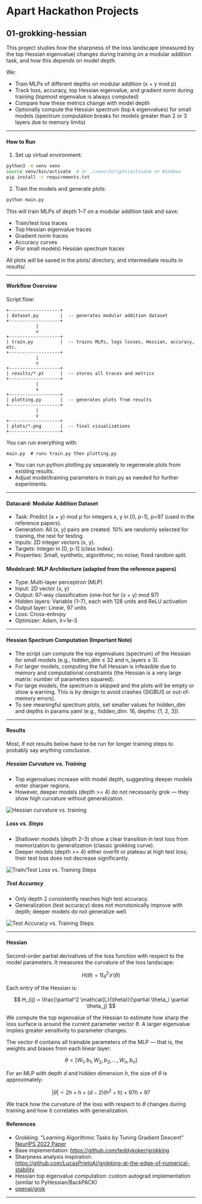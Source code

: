 # Apart Hackathon Projects

## 01-grokking-hessian

This project studies how the sharpness of the loss landscape (measured by the top Hessian eigenvalue) changes during training on a modular addition task, and how this depends on model depth.

We:
- Train MLPs of different depths on modular addition (x + y mod p)
- Track loss, accuracy, top Hessian eigenvalue, and gradient norm during training (topmost eigenvalue is always computed)
- Compare how these metrics change with model depth
- Optionally compute the Hessian spectrum (top k eigenvalues) for small models (spectrum computation breaks for models greater than 2 or 3 layers due to memory limits)
---

#### How to Run

1. Set up virtual environment:

```bash
python3 -m venv venv
source venv/bin/activate  # or .\venv\Scripts\activate on Windows
pip install -r requirements.txt
```

2. Train the models and generate plots:

```bash
python main.py
```

This will train MLPs of depth 1–7 on a modular addition task and save:
- Train/test loss traces
- Top Hessian eigenvalue traces
- Gradient norm traces
- Accuracy curves
- (For small models) Hessian spectrum traces

All plots will be saved in the plots/ directory, and intermediate results in results/.

---

#### Workflow Overview

Script flow:

```
+-------------------+
| dataset.py        |  -- generates modular addition dataset
+-------------------+
           |
           v
+-------------------+
| train.py          |  -- trains MLPs, logs losses, Hessian, accuracy, etc.
+-------------------+
           |
           v
+-------------------+
| results/*.pt      |  -- stores all traces and metrics
+-------------------+
           |
           v
+-------------------+
| plotting.py       |  -- generates plots from results
+-------------------+
           |
           v
+-------------------+
| plots/*.png       |  -- final visualizations
+-------------------+
```

You can run everything with:
```
main.py  # runs train.py then plotting.py
```
- You can run python plotting.py separately to regenerate plots from existing results.
- Adjust model/training parameters in train.py as needed for further experiments.

---

#### Datacard: Modular Addition Dataset
- Task: Predict (x + y) mod p for integers x, y in [0, p-1], p=97 (used in the reference papers).
- Generation: All (x, y) pairs are created. 10% are randomly selected for training, the rest for testing.
- Inputs: 2D integer vectors (x, y).
- Targets: Integer in [0, p-1] (class index).
- Properties: Small, synthetic, algorithmic; no noise; fixed random split.

#### Modelcard: MLP Architecture (adapted from the reference papers)
- Type: Multi-layer perceptron (MLP)
- Input: 2D vector (x, y)
- Output: 97-way classification (one-hot for (x + y) mod 97)
- Hidden layers: Variable (1–7), each with 128 units and ReLU activation
- Output layer: Linear, 97 units
- Loss: Cross-entropy
- Optimizer: Adam, lr=1e-3

---

#### Hessian Spectrum Computation (Important Note)
- The script can compute the top eigenvalues (spectrum) of the Hessian for small models (e.g., hidden_dim ≤ 32 and n_layers ≤ 3).
- For larger models, computing the full Hessian is infeasible due to memory and computational constraints (the Hessian is a very large matrix: number of parameters squared).
- For large models, the spectrum is skipped and the plots will be empty or show a warning. This is by design to avoid crashes (SIGBUS or out-of-memory errors).
- To see meaningful spectrum plots, set smaller values for hidden_dim and depths in params.yaml (e.g., hidden_dim: 16, depths: [1, 2, 3]).

---

#### Results

Most, if not results below have to be run for longer training steps to probably say anything conclusive.

##### Hessian Curvature vs. Training
- Top eigenvalues increase with model depth, suggesting deeper models enter sharper regions.
- However, deeper models (depth >= 4) do not necessarily grok — they show high curvature without generalization.

![Hessian curvature vs. training](py/01-grokking-hessian/plots/hessian_vs_depth.png)

##### Loss vs. Steps
- Shallower models (depth 2–3) show a clear transition in test loss from memorization to generalization (classic grokking curve).
- Deeper models (depth >= 4) either overfit or plateau at high test loss; their test loss does not decrease significantly.

![Train/Test Loss vs. Training Steps](py/01-grokking-hessian/plots/loss_vs_steps.png)


##### Test Accuracy
- Only depth 2 consistently reaches high test accuracy.
- Generalization (test accuracy) does not monotonically improve with depth; deeper models do not generalize well.

![Test Accuracy vs. Training Steps](py/01-grokking-hessian/plots/test_acc_vs_steps.png)

---

#### Hessian

Second-order partial derivatives of the loss function with respect to the model parameters. It measures the curvature of the loss landscape:

$$
H(\theta) = \nabla^2_{\theta} \mathcal{L}(\theta)
$$

Each entry of the Hessian is:

$$
H_{ij} = \frac{\partial^2 \mathcal{L}(\theta)}{\partial \theta_i \partial \theta_j}
$$

We compute the top eigenvalue of the Hessian to estimate how sharp the loss surface is around the current parameter vector $\theta$. A larger eigenvalue implies greater sensitivity to parameter changes.

The vector $\theta$ contains all trainable parameters of the MLP — that is, the weights and biases from each linear layer:

$$
\theta = [W_1, b_1, W_2, b_2, \dots, W_n, b_n]
$$

For an MLP with depth $d$ and hidden dimension $h$, the size of $\theta$ is approximately:

$$
|\theta| = 2h + h + (d-2)(h^2 + h) + 97h + 97
$$

We track how the curvature of the loss with respect to $\theta$ changes during training and how it correlates with generalization.



#### References

- Grokking: "Learning Algorithmic Tasks by Tuning Gradient Descent"
  [NeurIPS 2022 Paper](https://proceedings.neurips.cc/paper_files/paper/2022/hash/dfc310e81992d2e4cedc09ac47eff13e-Abstract-Conference.html)
- Base implementation: https://github.com/teddykoker/grokking
- Sharpness analysis inspiration: https://github.com/LucasPrietoAl/grokking-at-the-edge-of-numerical-stability
- Hessian top eigenvalue computation: custom autograd implementation (similar to PyHessian/BackPACK)
- [openai/grok](https://github.com/openai/grok)

---





